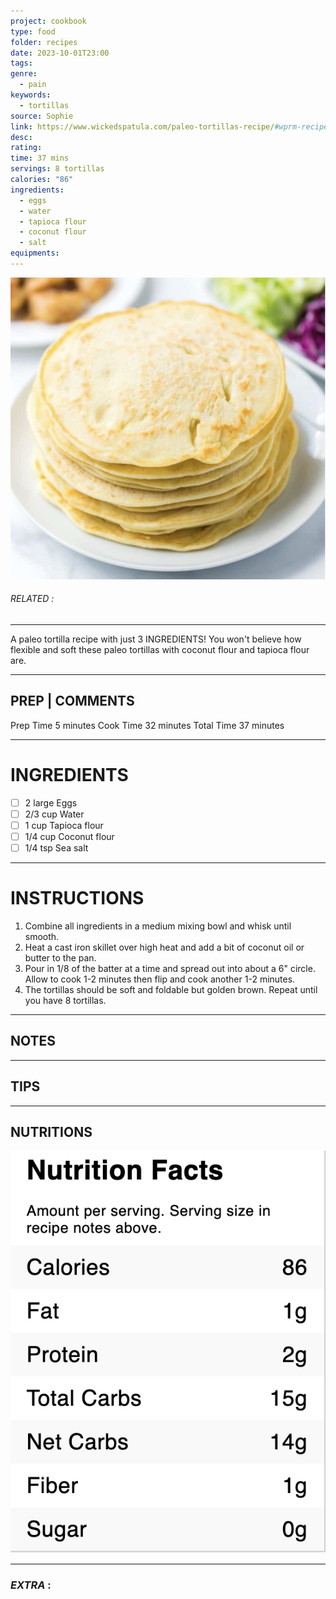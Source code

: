 ```yaml
---
project: cookbook
type: food
folder: recipes
date: 2023-10-01T23:00
tags: 
genre:
  - pain
keywords:
  - tortillas
source: Sophie
link: https://www.wickedspatula.com/paleo-tortillas-recipe/#wprm-recipe-container-17328
desc: 
rating: 
time: 37 mins
servings: 8 tortillas
calories: "86"
ingredients:
  - eggs
  - water
  - tapioca flour
  - coconut flour
  - salt
equipments:
---
```


![IMAGE](image_642.png)

###### *RELATED* : 
---
A paleo tortilla recipe with just 3 INGREDIENTS! You won't believe how flexible and soft these paleo tortillas with coconut flour and tapioca flour are.

---
## PREP | COMMENTS

Prep Time 5 minutes
Cook Time 32 minutes
Total Time 37 minutes

---
# INGREDIENTS

- [ ] 2 large Eggs
- [ ] 2/3 cup Water
- [ ] 1 cup Tapioca flour
- [ ] 1/4 cup Coconut flour
- [ ] 1/4 tsp Sea salt

---
# INSTRUCTIONS

1. Combine all ingredients in a medium mixing bowl and whisk until smooth. 
2. Heat a cast iron skillet over high heat and add a bit of coconut oil or butter to the pan.
3. Pour in 1/8 of the batter at a time and spread out into about a 6" circle. Allow to cook 1-2 minutes then flip and cook another 1-2 minutes.
4. The tortillas should be soft and foldable but golden brown. Repeat until you have 8 tortillas.

---
## NOTES



---
## TIPS



---
## NUTRITIONS

![IMAGE](image_643.png)


---
### *EXTRA* :



